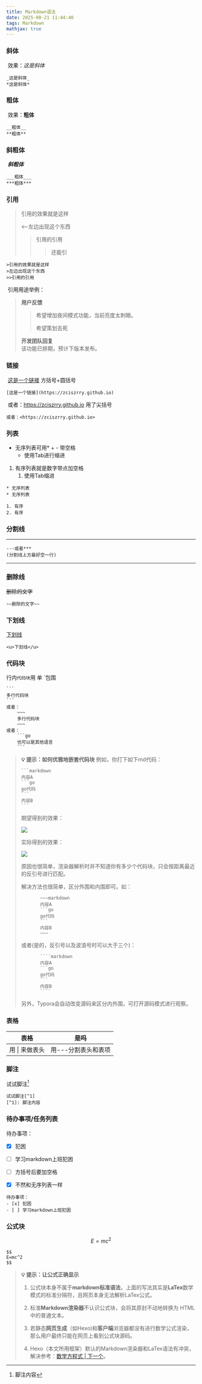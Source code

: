 ```yaml
---
title: Markdown语法
date: 2025-08-21 11:44:40
tags: Markdown
mathjax: true
---
```


### 斜体

​	效果：_这是斜体_

```
_这是斜体_
*这是斜体*
```

### 粗体

​	效果：**粗体**

```
__粗体__
**粗体**
```

<!--more-->

### 斜粗体

​	***斜粗体***

```
___粗体___
***粗体***
```

### 引用

> 引用的效果就是这样
>
> <--左边出现这个东西
>
> > 引用的引用
> >
> > > 还能引

```
>引用的效果就是这样
>左边出现这个东西
>>引用的引用
```

​	引用用途举例：

> **用户反馈**  
>
> > 希望增加夜间模式功能，当前亮度太刺眼。
> >
> > 希望策划去死
>
> **开发团队回复**  
> 该功能已排期，预计下版本发布。

### 链接

​	[这是一个链接](https://zciszrry.github.io)	方括号+圆括号

```
[这是一个链接](https://zciszrry.github.io)
```

​	或者：<https://zciszrry.github.io>	用了尖括号

```
或者：<https://zciszrry.github.io>	
```

### 列表

* 无序列表可用* + - 带空格
  - 使用Tab进行缩进

1. 有序列表就是数字带点加空格
   1. 使用Tab缩进

```
* 无序列表
* 无序列表

1. 有序
2. 有序
```

### 分割线

---

```
---或者*** 
(分割线上方最好空一行)
```

***

### 删除线

~~删除的文字~~

```
~~删除的文字~~
```

### 下划线

<u>下划线</u>  

```
<u>下划线</u>
```

### 代码块

行内`代码块`用 单 `包围

````
```
多行代码块
```
或者：
	~~~
	多行代码块
	~~~
或者：
	```go
	也可以是其他语言
	```
````

> **💡 提示：如何优雅地嵌套代码块**
> 例如，你打下如下md代码：
>
> ~~~
> ```markdown
> 内容A
> ```go
> go代码
> ```
> 内容B
> ```
> ~~~
>
> 期望得到的效果：
>
> ![](D:\Hexo\source\_posts\Markdown语法\image-20250908175334966.png)
>
> 实际得到的效果：
>
> ![](D:\Hexo\source\_posts\Markdown语法\image-20250908174727355.png)
>
> 原因也很简单，渲染器解析时并不知道你有多少个代码块，只会按距离最近的反引号进行匹配。
>
> 解决方法也很简单，区分外围和内围即可。如：
>
> ````
>        ~~~markdown
>        内容A
>        ```go
>        go代码
>        ```
>        内容B
>        ~~~
> ````
> 
> 或者(是的，反引号以及波浪号时可以大于三个)：
>
> 
>`````
>        ````markdown
>        内容A
>        ```go
>        go代码
>        ```
>        内容B
>        ````
> `````
> 
> 另外，Typora会自动改变源码来区分内外围，可打开源码模式进行观察。

### 表格

| 表格           | 是吗                |
| -------------- | ------------------- |
| 用 \| 来做表头 | 用---分割表头和表项 |

### 脚注

试试脚注[^1]

[^1]: 脚注内容

```
试试脚注[^1]
[^1]: 脚注内容
```

### 待办事项/任务列表

待办事项：

- [x] 犯困

- [ ] 学习markdown上班犯困

- [ ] 方括号后要加空格

- [x] 不然和无序列表一样

```
待办事项：
- [x] 犯困
- [ ] 学习markdown上班犯困
```

### 公式块

$$
E=mc^2
$$

```
$$
E=mc^2
$$
```

> **💡 提示：让公式正确显示**
>
> 1. 公式块本身不属于**markdown标准语法**，上面的写法其实是**LaTex**数学模式的标准分隔符，且网页本身无法解析LaTex公式。
>
> 2. 标准**Markdown渲染器**不认识公式块，会将其原封不动地转换为 HTML 中的普通文本。
>
> 3. 若静态**网页生成**（如Hexo)和**客户端**浏览器都没有进行数学公式渲染，那么用户最终只能在网页上看到公式块源码。
> 4. Hexo（本文所用框架）默认的Markdown渲染器和LaTex语法有冲突，解决参考：[数学方程式 | 下一个](https://theme-next.js.org/docs/third-party-services/math-equations.html)。
